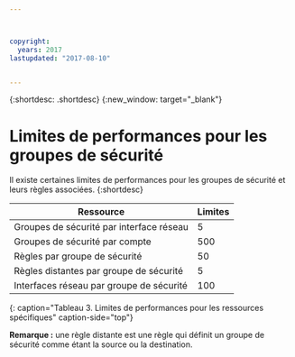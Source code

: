 ```yaml
---



copyright:
  years: 2017
lastupdated: "2017-08-10"


---
```


{:shortdesc: .shortdesc}
{:new_window: target="_blank"}

# Limites de performances pour les groupes de sécurité

Il existe certaines limites de performances pour les groupes de sécurité et leurs règles associées. 
{:shortdesc}

| Ressource                                                  | Limites                                               |
| --------------------------------------------------------- | --------------------------------------------------- |
| Groupes de sécurité par interface réseau                     | 5                                                   |
| Groupes de sécurité par compte                               | 500                                                 |
| Règles par groupe de sécurité                                  | 50                                                  |
| Règles distantes par groupe de sécurité                           | 5                                                   |
| Interfaces réseau par groupe de sécurité                     | 100                                                  | 
{: caption="Tableau 3. Limites de performances pour les ressources spécifiques" caption-side="top"} 

**Remarque :** une règle distante est une règle qui définit un groupe de sécurité comme étant la source ou la destination.
